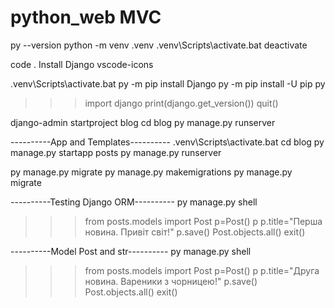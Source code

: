 # python_web MVC

py --version
python -m venv .venv
.venv\Scripts\activate.bat
deactivate

code .
Install
    Django
    vscode-icons

.venv\Scripts\activate.bat
py -m pip install Django
py -m pip install -U pip
py
>>> import django
>>> print(django.get_version())
>>> quit()

django-admin startproject blog
cd blog
py manage.py runserver

----------App and Templates----------
.venv\Scripts\activate.bat
cd blog
py manage.py startapp posts
py manage.py runserver

py manage.py migrate
py manage.py makemigrations
py manage.py migrate

----------Testing Django ORM----------
py manage.py shell
>>> from posts.models import Post
>>> p=Post()
>>> p
>>> p.title="Перша новина. Привіт світ!"
>>> p.save()
>>> Post.objects.all()
>>> exit()

----------Model Post and str----------
py manage.py shell
>>> from posts.models import Post
>>> p=Post()
>>> p
>>> p.title="Друга новина. Вареники з чорницею!"
>>> p.save()
>>> Post.objects.all()
>>> exit()